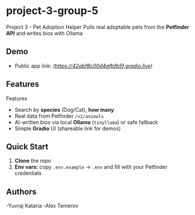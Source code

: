 # project-3-group-5
Project 3 - Pet Adoption Helper
Pulls real adoptable pets from the **Petfinder API** and writes bios with Ollama

## Demo
- Public app link: _(https://42abf8c00d4afbfb5f.gradio.live)_

## Features
Features
- Search by **species** (Dog/Cat), **how many**
- Real data from Petfinder `/v2/animals`
- AI-written bios via local **Ollama** (`tinyllama`) or safe fallback
- Simple **Gradio** UI (shareable link for demos)

## Quick Start
1) **Clone** the repo  
2) **Env vars:** copy `.env.example` → `.env` and fill with your Petfinder credentials

## Authors
-Yuvraj Kataria
-Alex Temerov
